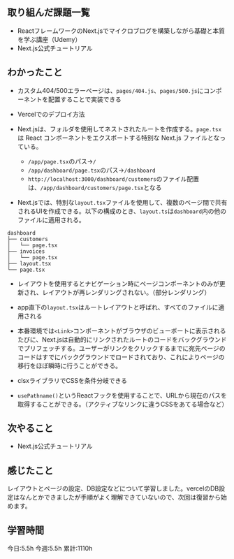 ## 取り組んだ課題一覧
- ReactフレームワークのNext.jsでマイクロブログを構築しながら基礎と本質を学ぶ講座（Udemy）
- Next.js公式チュートリアル

	
## わかったこと

- カスタム404/500エラーページは、`pages/404.js`、`pages/500.js`にコンポーネントを配置することで実装できる
- Vercelでのデプロイ方法

- Next.jsは、フォルダを使用してネストされたルートを作成する。`page.tsx` は React コンポーネントをエクスポートする特別な Next.js ファイルとなっている。
	- `/app/page.tsx`のパス→`/`
	- `/app/dashboard/page.tsx`のパス→`/dashboard`
	- `http://localhost:3000/dashboard/customers`のファイル配置は、`/app/dashboard/customers/page.tsx`となる

- Next.jsでは、特別な`layout.tsx`ファイルを使用して、複数のページ間で共有されるUIを作成できる。以下の構成のとき、`layout.ts`は`dashboard`内の他のファイルに適用される。
```
dashboard
├── customers
│   └── page.tsx
├── invoices
│   └── page.tsx
├── layout.tsx
└── page.tsx
```
- レイアウトを使用するとナビゲーション時にページコンポーネントのみが更新され、レイアウトが再レンダリングされない。（部分レンダリング）
- app直下の`layout.tsx`はルートレイアウトと呼ばれ、すべてのファイルに適用される


- 本番環境では`<Link>`コンポーネントがブラウザのビューポートに表示されるたびに、Next.jsは自動的にリンクされたルートのコードをバックグラウンドでプリフェッチする。ユーザーがリンクをクリックするまでに宛先ページのコードはすでにバックグラウンドでロードされており、これによりページの移行をほぼ瞬時に行うことができる。
- clsxライブラリでCSSを条件分岐できる
- `usePathname()`というReactフックを使用することで、URLから現在のパスを取得することができる。（アクティブなリンクに違うCSSをあてる場合など）




## 次やること
- Next.js公式チュートリアル


## 感じたこと
レイアウトとページの設定、DB設定などについて学習しました。vercelのDB設定はなんとかできましたが手順がよく理解できていないので、次回は復習から始めます。


## 学習時間
今日:5.5h
今週:5.5h 
累計:1110h